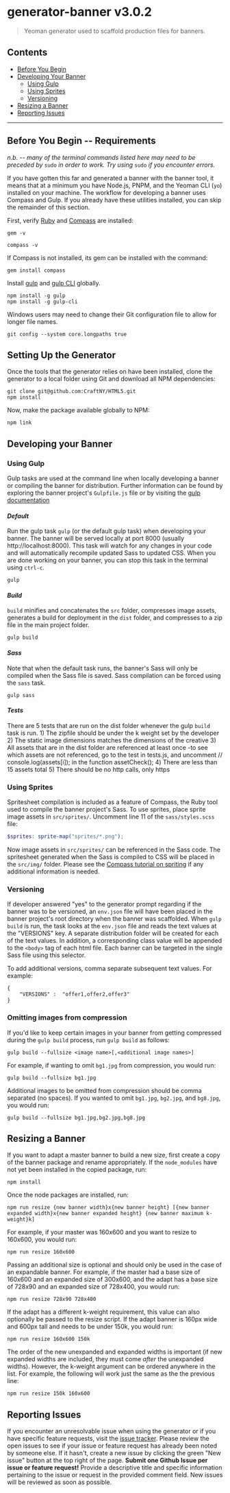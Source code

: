 # generator-banner v3.0.2

> Yeoman generator used to scaffold production files for banners.

## Contents
* [Before You Begin](#before-you-begin----requirements)
* [Developing Your Banner](#developing-your-banner)
  * [Using Gulp](#using-gulp)
  * [Using Sprites](#using-sprites)
  * [Versioning](#versioning)
* [Resizing a Banner](#resizing-a-banner)
* [Reporting Issues](#reporting-issues)

***


## Before You Begin -- Requirements

*n.b. -- many of the terminal commands listed here may need to be preceded by* `sudo` *in order to work. Try using* `sudo` *if you encounter errors.*

If you have gotten this far and generated a banner with the banner tool, it means that at a minimum you have Node.js, PNPM, and the Yeoman CLI (`yo`) installed on your machine. The workflow for developing a banner uses Compass and Gulp. If you already have these utilities installed, you can skip the remainder of this section.

First, verify [Ruby](https://rvm.io/) and [Compass](http://compass-style.org//) are installed:

```shell
gem -v
```

```shell
compass -v
```

If Compass is not installed, its gem can be installed with the command:

```shell
gem install compass
```

Install [gulp](http://gulpjs.com/) and [gulp CLI](https://github.com/gulpjs/gulp-cli) globally.

```shell
npm install -g gulp
npm install -g gulp-cli
```

Windows users may need to change their Git configuration file to allow for longer file names.

```shell
git config --system core.longpaths true
```


## Setting Up the Generator

Once the tools that the generator relies on have been installed, clone the generator to a local folder using Git and download all NPM dependencies:

```shell
git clone git@github.com:CraftNY/HTML5.git
npm install
```

Now, make the package available globally to NPM:

```shell
npm link
```


## Developing your Banner


### Using Gulp

Gulp tasks are used at the command line when locally developing a banner or compiling the banner for distribution. Further information can be found by exploring the banner project's `Gulpfile.js` file or by visiting the [gulp documentation](https://github.com/gulpjs/gulp/blob/master/docs/README.md)

#### *Default*
 
Run the gulp task `gulp` (or the default gulp task) when developing your banner. The banner will be served locally at port 8000 (usually http://localhost:8000). This task will watch for any changes in your code and will automatically recompile updated Sass to updated CSS. When you are done working on your banner, you can stop this task in the terminal using `ctrl-c`.

```shell
gulp
```

#### *Build*

`build` minifies and concatenates the `src` folder, compresses image assets, generates a build for deployment in the `dist` folder, and compresses to a zip file in the main project folder.

```shell
gulp build
```

#### *Sass*

Note that when the default task runs, the banner's Sass will only be compiled when the Sass file is saved. Sass compilation can be forced using the `sass` task.

```shell
gulp sass
```

#### *Tests*
There are 5 tests that are run on the dist folder whenever the gulp `build` task is run. 
	1) The zipfile should be under the k weight set by the developer
	2) The static image dimensions matches the dimensions of the creative
	3) All assets that are in the dist folder are referenced at least once
		-to see which assets are not referenced, go to the test in tests.js, and uncomment // console.log(assets[i]); in the function assetCheck(); 
	4) There are less than 15 assets total
	5) There should be no http calls, only https


### Using Sprites

Spritesheet compilation is included as a feature of Compass, the Ruby tool used to compile the banner project's Sass. To use sprites, place sprite image assets in `src/sprites/`. Uncomment line 11 of the `sass/styles.scss` file:

```scss
$sprites: sprite-map("sprites/*.png");
```

Now image assets in `src/sprites/` can be referenced in the Sass code. The spritesheet generated when the Sass is compiled to CSS will be placed in the `src/img/` folder. Please see the [Compass tutorial on spriting](http://compass-style.org/help/tutorials/spriting/) if any additional information is needed.


### Versioning

If developer answered "yes" to the generator prompt regarding if the banner was to be versioned, an `env.json` file will have been placed in the banner project's root directory when the banner was scaffolded. When `gulp build` is run, the task looks at the `env.json` file and reads the text values at the "VERSIONS" key. A separate distribution folder will be created for each of the text values. In addition, a corresponding class value will be appended to the `<body>` tag of each html file. Each banner can be targeted in the single Sass file using this selector.

To add additional versions, comma separate subsequent text values. For example:

```
{
    "VERSIONS" :  "offer1,offer2,offer3"
}
```


### Omitting images from compression

If you'd like to keep certain images in your banner from getting compressed during the `gulp build` process, run `gulp build` as follows:

```shell
gulp build --fullsize <image name>[,<additional image names>]
```

For example, if wanting to omit `bg1.jpg` from compression, you would run:

```shell
gulp build --fullsize bg1.jpg
```

Additional images to be omitted from compression should be comma separated (no spaces). If you wanted to omit `bg1.jpg`, `bg2.jpg`, and `bg8.jpg`, you would run:

```shell
gulp build --fullsize bg1.jpg,bg2.jpg,bg8.jpg
```


## Resizing a Banner

If you want to adapt a master banner to build a new size, first create a copy of the banner package and rename appropriately. If the `node_modules` have not yet been installed in the copied package, run:

```
npm install
```

Once the node packages are installed, run:

```
npm run resize {new banner width}x{new banner height} [{new banner expanded width}x{new banner expanded height} {new banner maximum k-weight}k]
```

For example, if your master was 160x600 and you want to resize to 160x600, you would run:

```
npm run resize 160x600
```

Passing an additional size is optional and should only be used in the case of an expandable banner. For example, if the master had a base size of 160x600 and an expanded size of 300x600, and the adapt has a base size of 728x90 and an expanded size of 728x400, you would run:

```
npm run resize 728x90 728x400
```

If the adapt has a different k-weight requirement, this value can also optionally be passed to the resize script. If the adapt banner is 160px wide and 600px tall and needs to be under 150k, you would run:

```
npm run resize 160x600 150k
```

The order of the new unexpanded and expanded widths is important (if new expanded widths are included, they must come *after* the unexpanded widths). However, the k-weight argument can be ordered anywhere in the list. For example, the following will work just the same as the the previous line:

```
npm run resize 150k 160x600
```


## Reporting Issues

If you encounter an unresolvable issue when using the generator or if you have specific feature requests, visit the [issue tracker](https://github.com/CraftNY/HTML5/issues). Please review the open issues to see if your issue or feature request has already been noted by someone else. If it hasn't, create a new issue by clicking the green "New issue" button at the top right of the page. **Submit one Github Issue per issue or feature request!** Provide a descriptive title and specific information pertaining to the issue or request in the provided comment field. New issues will be reviewed as soon as possible.
